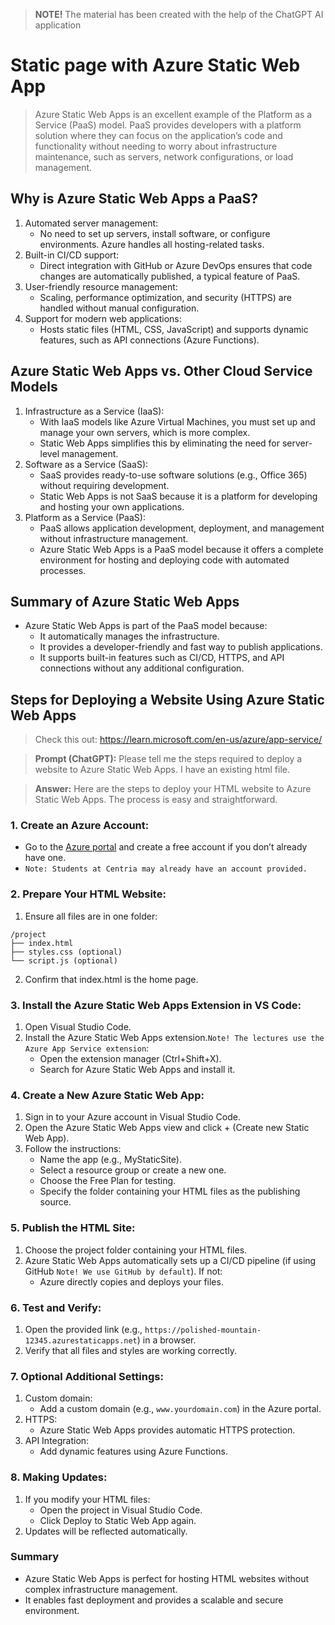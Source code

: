 > **NOTE!** The material has been created with the help of the ChatGPT AI application

# Static page with Azure Static Web App

> Azure Static Web Apps is an excellent example of the Platform as a Service (PaaS) model. PaaS provides developers with a platform solution where they can focus on the application’s code and functionality without needing to worry about infrastructure maintenance, such as servers, network configurations, or load management.

## Why is Azure Static Web Apps a PaaS?
1. Automated server management:
    - No need to set up servers, install software, or configure environments. Azure handles all hosting-related tasks.
2. Built-in CI/CD support:
    - Direct integration with GitHub or Azure DevOps ensures that code changes are automatically published, a typical feature of PaaS.
3. User-friendly resource management:
    - Scaling, performance optimization, and security (HTTPS) are handled without manual configuration.
4. Support for modern web applications:
    - Hosts static files (HTML, CSS, JavaScript) and supports dynamic features, such as API connections (Azure Functions).

## Azure Static Web Apps vs. Other Cloud Service Models
1. Infrastructure as a Service (IaaS):
    - With IaaS models like Azure Virtual Machines, you must set up and manage your own servers, which is more complex.
    - Static Web Apps simplifies this by eliminating the need for server-level management.
2. Software as a Service (SaaS):
    - SaaS provides ready-to-use software solutions (e.g., Office 365) without requiring development.
    - Static Web Apps is not SaaS because it is a platform for developing and hosting your own applications.
3. Platform as a Service (PaaS):
    - PaaS allows application development, deployment, and management without infrastructure management.
    - Azure Static Web Apps is a PaaS model because it offers a complete environment for hosting and deploying code with automated processes.

## Summary of Azure Static Web Apps
- Azure Static Web Apps is part of the PaaS model because:
    - It automatically manages the infrastructure.
    - It provides a developer-friendly and fast way to publish applications.
    - It supports built-in features such as CI/CD, HTTPS, and API connections without any additional configuration.

## Steps for Deploying a Website Using Azure Static Web Apps

> Check this out: https://learn.microsoft.com/en-us/azure/app-service/

> **Prompt (ChatGPT):** Please tell me the steps required to deploy a website to Azure Static Web Apps. I have an existing html file.

> **Answer:** Here are the steps to deploy your HTML website to Azure Static Web Apps. The process is easy and straightforward.

### 1. Create an Azure Account:
- Go to the [Azure portal](https://azure.microsoft.com/) and create a free account if you don’t already have one.
- `Note: Students at Centria may already have an account provided.`

### 2. Prepare Your HTML Website:
1. Ensure all files are in one folder:
```
/project
├── index.html
├── styles.css (optional)
└── script.js (optional)
```
2. Confirm that index.html is the home page.

### 3. Install the Azure Static Web Apps Extension in VS Code:
1. Open Visual Studio Code.
2. Install the Azure Static Web Apps extension.`Note! The lectures use the Azure App Service extension`:
    - Open the extension manager (Ctrl+Shift+X).
    - Search for Azure Static Web Apps and install it.

### 4. Create a New Azure Static Web App:
1. Sign in to your Azure account in Visual Studio Code.
2. Open the Azure Static Web Apps view and click + (Create new Static Web App).
3. Follow the instructions:
    - Name the app (e.g., MyStaticSite).
    - Select a resource group or create a new one.
    - Choose the Free Plan for testing.
    - Specify the folder containing your HTML files as the publishing source.

### 5. Publish the HTML Site:
1. Choose the project folder containing your HTML files.
2. Azure Static Web Apps automatically sets up a CI/CD pipeline (if using GitHub `Note! We use GitHub by default`). If not: 
    - Azure directly copies and deploys your files.

### 6. Test and Verify:
1. Open the provided link (e.g., `https://polished-mountain-12345.azurestaticapps.net`) in a browser.
2. Verify that all files and styles are working correctly.

### 7. Optional Additional Settings:
1. Custom domain:
    - Add a custom domain (e.g., `www.yourdomain.com`) in the Azure portal.
2. HTTPS:
    - Azure Static Web Apps provides automatic HTTPS protection.
3. API Integration:
    - Add dynamic features using Azure Functions.

### 8. Making Updates:
1. If you modify your HTML files:
    - Open the project in Visual Studio Code.
    - Click Deploy to Static Web App again.
2. Updates will be reflected automatically.

### Summary
- Azure Static Web Apps is perfect for hosting HTML websites without complex infrastructure management.
- It enables fast deployment and provides a scalable and secure environment.